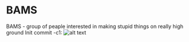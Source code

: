 # BAMS
BAMS - group of peaple interested in making stupid things on really high ground
Init commit -c1:
![alt text][logo]

[logo]: https://github.com/BAMS/blob/master/images/readme/c1.png
